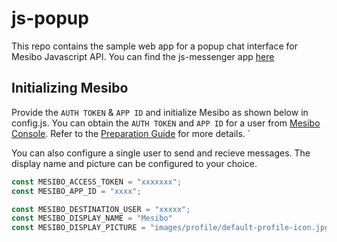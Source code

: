 # js-popup

This repo contains the sample web app for a popup chat interface for Mesibo Javascript API.
You can find the js-messenger app [here]()

## Initializing Mesibo 
Provide the `AUTH TOKEN` & `APP ID` and initialize Mesibo as shown below in config.js. You can obtain the `AUTH TOKEN` and `APP ID` for a user from [Mesibo Console](https://mesibo.com/console/). 
Refer to the [Preparation Guide](https://mesibo.com/documentation/tutorials/first-app/#preparation) for more details. `

You can also configure a single user to send and recieve messages. The display name and picture can be configured to your choice.

```javascript
const MESIBO_ACCESS_TOKEN = "xxxxxxx";
const MESIBO_APP_ID = "xxxx";

const MESIBO_DESTINATION_USER = "xxxxx"; 
const MESIBO_DISPLAY_NAME = "Mesibo"
const MESIBO_DISPLAY_PICTURE = "images/profile/default-profile-icon.jpg"

```


